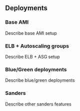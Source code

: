 ## Deployments

### Base AMI

Describe base AMI setup


### ELB + Autoscaling groups

Describe ELB + ASG setup

### Blue/Green deployments

Describe blue/green deployments


### Sanders

Describe other sanders features
